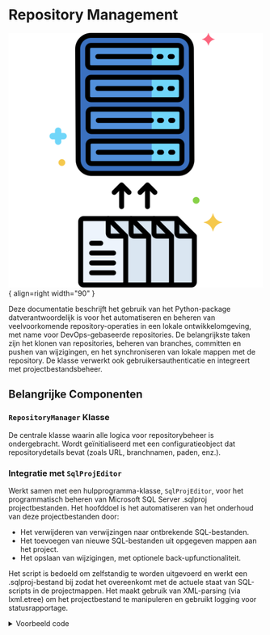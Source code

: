 # Repository Management

![Repository](images/repository.png){ align=right width="90" }

Deze documentatie beschrijft het gebruik van het Python-package datverantwoordelijk is voor het automatiseren en beheren van veelvoorkomende repository-operaties in een lokale ontwikkelomgeving, met name voor DevOps-gebaseerde repositories. De belangrijkste taken zijn het klonen van repositories, beheren van branches, committen en pushen van wijzigingen, en het synchroniseren van lokale mappen met de repository. De klasse verwerkt ook gebruikersauthenticatie en integreert met projectbestandsbeheer.

## Belangrijke Componenten

### `RepositoryManager` Klasse

De centrale klasse waarin alle logica voor repositorybeheer is ondergebracht. Wordt geïnitialiseerd met een configuratieobject dat repositorydetails bevat (zoals URL, branchnamen, paden, enz.).


### Integratie met `SqlProjEditor`

Werkt samen met een hulpprogramma-klasse, `SqlProjEditor`, voor het programmatisch beheren van Microsoft SQL Server .sqlproj projectbestanden. Het hoofddoel is het automatiseren van het onderhoud van deze projectbestanden door:

* Het verwijderen van verwijzingen naar ontbrekende SQL-bestanden.
* Het toevoegen van nieuwe SQL-bestanden uit opgegeven mappen aan het project.
* Het opslaan van wijzigingen, met optionele back-upfunctionaliteit.

Het script is bedoeld om zelfstandig te worden uitgevoerd en werkt een .sqlproj-bestand bij zodat het overeenkomt met de actuele staat van SQL-scripts in de projectmappen. Het maakt gebruik van XML-parsing (via lxml.etree) om het projectbestand te manipuleren en gebruikt logging voor statusrapportage.

<details><summary>Voorbeeld code</summary>
```python
PATH_SQLPROJ = "pad/naar/project.sqlproj"
FOLDER_BUILD_SQL = "src/sql/build"
FOLDER_POSTDEPLOY_SQL = "src/sql/postdeploy"

editor = SqlProjEditor(PATH_SQLPROJ)
editor.remove_missing_files()
editor.add_new_files(FOLDER_BUILD_SQL, item_type="Build")
editor.add_new_files(FOLDER_POSTDEPLOY_SQL, item_type="None")
editor.save()
```
</details>

## API referentie

### ::: src.repository_manager.repository_manager.RepositoryManager

---

### ::: src.repository_manager.file_sql_project.SqlProjEditor
